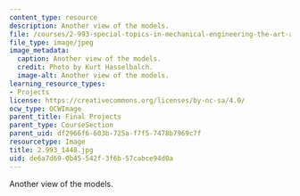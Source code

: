 ```yaml
---
content_type: resource
description: Another view of the models.
file: /courses/2-993-special-topics-in-mechanical-engineering-the-art-and-science-of-boat-design-january-iap-2007/de6a7d690b45542f3f6b57cabce94d0a_29931448.jpg
file_type: image/jpeg
image_metadata:
  caption: Another view of the models.
  credit: Photo by Kurt Hasselbalch.
  image-alt: Another view of the models.
learning_resource_types:
- Projects
license: https://creativecommons.org/licenses/by-nc-sa/4.0/
ocw_type: OCWImage
parent_title: Final Projects
parent_type: CourseSection
parent_uid: df2966f6-603b-725a-f7f5-7478b7969c7f
resourcetype: Image
title: 2.993_1448.jpg
uid: de6a7d69-0b45-542f-3f6b-57cabce94d0a
---
```

Another view of the models.